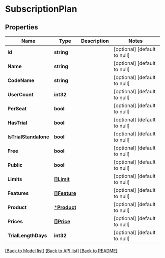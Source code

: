 # SubscriptionPlan

## Properties
Name | Type | Description | Notes
------------ | ------------- | ------------- | -------------
**Id** | **string** |  | [optional] [default to null]
**Name** | **string** |  | [optional] [default to null]
**CodeName** | **string** |  | [optional] [default to null]
**UserCount** | **int32** |  | [optional] [default to null]
**PerSeat** | **bool** |  | [optional] [default to null]
**HasTrial** | **bool** |  | [optional] [default to null]
**IsTrialStandalone** | **bool** |  | [optional] [default to null]
**Free** | **bool** |  | [optional] [default to null]
**Public** | **bool** |  | [optional] [default to null]
**Limits** | [**[]Limit**](Limit.md) |  | [optional] [default to null]
**Features** | [**[]Feature**](Feature.md) |  | [optional] [default to null]
**Product** | [***Product**](Product.md) |  | [optional] [default to null]
**Prices** | [**[]Price**](Price.md) |  | [optional] [default to null]
**TrialLengthDays** | **int32** |  | [optional] [default to null]

[[Back to Model list]](../README.md#documentation-for-models) [[Back to API list]](../README.md#documentation-for-api-endpoints) [[Back to README]](../README.md)

